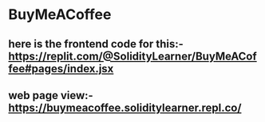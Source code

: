 # BuyMeACoffee
## here is the frontend code for this:- https://replit.com/@SolidityLearner/BuyMeACoffee#pages/index.jsx
## web page view:- https://buymeacoffee.soliditylearner.repl.co/
